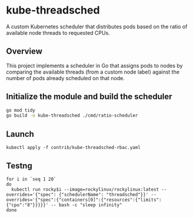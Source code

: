 # kube-threadsched

A custom Kubernetes scheduler that distributes pods based on the ratio of available node threads to requested CPUs.

## Overview

This project implements a scheduler in Go that assigns pods to nodes by comparing the available threads (from a custom node label) against the number of pods already scheduled on that node.


## Initialize the module and build the scheduler

```bash
go mod tidy
go build -o kube-threadsched ./cmd/ratio-scheduler
```


## Launch 

```
kubectl apply -f contrib/kube-threadsched-rbac.yaml
```


## Testng

```
for i in `seq 1 20` 
do 
  kubectl run rocky$i --image=rockylinux/rockylinux:latest --overrides='{"spec": {"schedulerName": "threadsched"}}' --overrides='{"spec":{"containers[0]":{"resources":{"limits":{"cpu":"8"}}}}}' -- bash -c "sleep infinity" 
done
```

